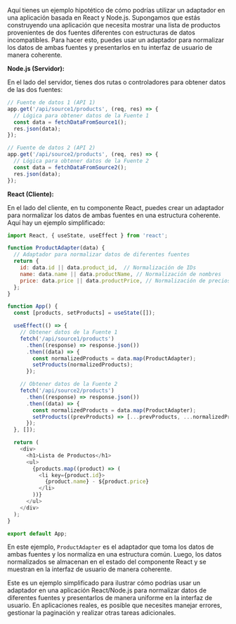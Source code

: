 Aquí tienes un ejemplo hipotético de cómo podrías utilizar un adaptador en una aplicación basada en React y Node.js. Supongamos que estás construyendo una aplicación que necesita mostrar una lista de productos provenientes de dos fuentes diferentes con estructuras de datos incompatibles. Para hacer esto, puedes usar un adaptador para normalizar los datos de ambas fuentes y presentarlos en tu interfaz de usuario de manera coherente.

**Node.js (Servidor):**

En el lado del servidor, tienes dos rutas o controladores para obtener datos de las dos fuentes:

```javascript
// Fuente de datos 1 (API 1)
app.get('/api/source1/products', (req, res) => {
  // Lógica para obtener datos de la Fuente 1
  const data = fetchDataFromSource1();
  res.json(data);
});

// Fuente de datos 2 (API 2)
app.get('/api/source2/products', (req, res) => {
  // Lógica para obtener datos de la Fuente 2
  const data = fetchDataFromSource2();
  res.json(data);
});
```

**React (Cliente):**

En el lado del cliente, en tu componente React, puedes crear un adaptador para normalizar los datos de ambas fuentes en una estructura coherente. Aquí hay un ejemplo simplificado:

```javascript
import React, { useState, useEffect } from 'react';

function ProductAdapter(data) {
  // Adaptador para normalizar datos de diferentes fuentes
  return {
    id: data.id || data.product_id,  // Normalización de IDs
    name: data.name || data.productName, // Normalización de nombres
    price: data.price || data.productPrice, // Normalización de precios
  };
}

function App() {
  const [products, setProducts] = useState([]);

  useEffect(() => {
    // Obtener datos de la Fuente 1
    fetch('/api/source1/products')
      .then((response) => response.json())
      .then((data) => {
        const normalizedProducts = data.map(ProductAdapter);
        setProducts(normalizedProducts);
      });

    // Obtener datos de la Fuente 2
    fetch('/api/source2/products')
      .then((response) => response.json())
      .then((data) => {
        const normalizedProducts = data.map(ProductAdapter);
        setProducts((prevProducts) => [...prevProducts, ...normalizedProducts]);
      });
  }, []);

  return (
    <div>
      <h1>Lista de Productos</h1>
      <ul>
        {products.map((product) => (
          <li key={product.id}>
            {product.name} - ${product.price}
          </li>
        ))}
      </ul>
    </div>
  );
}

export default App;
```

En este ejemplo, `ProductAdapter` es el adaptador que toma los datos de ambas fuentes y los normaliza en una estructura común. Luego, los datos normalizados se almacenan en el estado del componente React y se muestran en la interfaz de usuario de manera coherente.

Este es un ejemplo simplificado para ilustrar cómo podrías usar un adaptador en una aplicación React/Node.js para normalizar datos de diferentes fuentes y presentarlos de manera uniforme en la interfaz de usuario. En aplicaciones reales, es posible que necesites manejar errores, gestionar la paginación y realizar otras tareas adicionales.